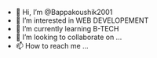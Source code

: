 - 👋 Hi, I’m @Bappakoushik2001
- 👀 I’m interested in WEB DEVELOPEMENT
- 🌱 I’m currently learning B-TECH
- 💞️ I’m looking to collaborate on ...
- 📫 How to reach me ...

<!---
Bappakoushik2001/Bappakoushik2001 is a ✨ special ✨ repository because its `README.md` (this file) appears on your GitHub profile.
You can click the Preview link to take a look at your changes.
--->
